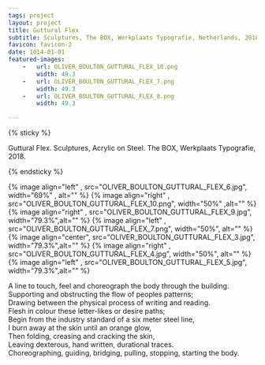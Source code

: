 ```yaml
---
tags: project
layout: project
title: Guttural Flex
subtitle: Sculptures, The BOX, Werkplaats Typografie, Netherlands, 2018.
favicon: favicon-2
date: 1014-01-01
featured-images:
    -   url: OLIVER_BOULTON_GUTTURAL_FLEX_10.png
        width: 49.3
    -   url: OLIVER_BOULTON_GUTTURAL_FLEX_7.png
        width: 49.3
    -   url: OLIVER_BOULTON_GUTTURAL_FLEX_8.png
        width: 49.3

---
```



{% sticky %}

Guttural Flex. Sculptures, Acrylic on Steel. The BOX, Werkplaats Typografie, 2018.

{% endsticky %}

{% image align="left"  , src="OLIVER_BOULTON_GUTTURAL_FLEX_6.jpg", width="69%" , alt="" %}
{% image align="right" , src="OLIVER_BOULTON_GUTTURAL_FLEX_10.png", width="50%" ,alt="" %}
{% image align="right" , src="OLIVER_BOULTON_GUTTURAL_FLEX_9.jpg", width="79.3%",alt="" %}
{% image align="left"  , src="OLIVER_BOULTON_GUTTURAL_FLEX_7.png", width="50%",  alt="" %}
{% image align="center", src="OLIVER_BOULTON_GUTTURAL_FLEX_3.jpg", width="79.3%",alt="" %}
{% image align="right" , src="OLIVER_BOULTON_GUTTURAL_FLEX_4.jpg", width="50%",  alt="" %}
{% image align="left"  , src="OLIVER_BOULTON_GUTTURAL_FLEX_5.jpg", width="79.3%",alt="" %}

A line to touch, feel and choreograph the body through the building.  
Supporting and obstructing the flow of peoples patterns;  
Drawing between the physical process of writing and reading.  
Flesh in colour these letter-likes or desire paths;  
Begin from the industry standard of a six meter steel line,  
I burn away at the skin until an orange glow,  
Then folding, creasing and cracking the skin,  
Leaving dexterous, hand written, durational traces.  
Choreographing, guiding, bridging, pulling, stopping, starting the body.